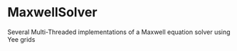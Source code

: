 # MaxwellSolver
Several Multi-Threaded implementations of a Maxwell equation solver using Yee grids

